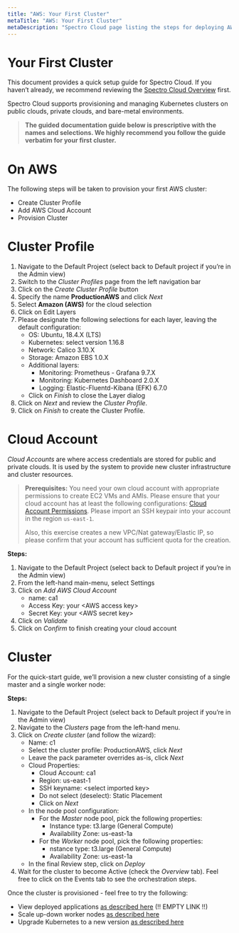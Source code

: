 ```yaml
---
title: "AWS: Your First Cluster"
metaTitle: "AWS: Your First Cluster"
metaDescription: "Spectro Cloud page listing the steps for deploying AWS clusters"
---
```


# Your First Cluster

This document provides a quick setup guide for Spectro Cloud. If you haven’t already, we recommend reviewing the [Spectro Cloud Overview](/introduction/concept-overviews) first.

Spectro Cloud supports provisioning and managing Kubernetes clusters on public clouds, private clouds, and bare-metal environments.

> **The guided documentation guide below is prescriptive with the names and selections. We highly recommend you follow the guide verbatim for your first cluster.**

# On AWS

The following steps will be taken to provision your first AWS cluster:

* Create Cluster Profile
* Add AWS Cloud Account
* Provision Cluster

# Cluster Profile

1. Navigate to the Default Project (select back to Default project if you’re in the Admin view)
1. Switch to the *Cluster Profiles* page from the left navigation bar
1. Click on the *Create Cluster Profile* button
1. Specify the name **ProductionAWS** and click *Next*
1. Select **Amazon (AWS)** for the cloud selection
1. Click on Edit Layers
1. Please designate the following selections for each layer, leaving the default configuration:
    * OS: Ubuntu, 18.4.X (LTS)
    * Kubernetes: select version 1.16.8
    * Network: Calico 3.10.X
    * Storage: Amazon EBS 1.0.X
    * Additional layers:
        * Monitoring: Prometheus - Grafana 9.7.X
        * Monitoring: Kubernetes Dashboard 2.0.X
        * Logging: Elastic-Fluentd-Kibana (EFK) 6.7.0
    * Click on *Finish* to close the Layer dialog
1. Click on *Next* and review the *Cluster Profile*.
1. Click on *Finish* to create the Cluster Profile.

# Cloud Account

*Cloud Accounts* are where access credentials are stored for public and private clouds. It is used by the system to provide new cluster infrastructure and cluster resources.

> **Prerequisites:** You need your own cloud account with appropriate permissions to create EC2 VMs and AMIs. Please ensure that your cloud account has at least the following configurations: [Cloud Account Permissions](/clusters/aws-clusters#prerequisites). Please import an SSH keypair into your account in the region `us-east-1`.
>
> Also, this exercise creates a new VPC/Nat gateway/Elastic IP, so please confirm that your account has sufficient quota for the creation.

**Steps:**

1. Navigate to the Default Project (select back to Default project if you’re in the Admin view)
1. From the left-hand main-menu, select Settings
1. Click on *Add AWS Cloud Account*
    * name: ca1
    * Access Key: your &lt;AWS access key&gt;
    * Secret Key: your &lt;AWS secret key&gt;
1. Click on *Validate*
1. Click on *Confirm* to finish creating your cloud account

# Cluster

For the quick-start guide, we’ll provision a new cluster consisting of a single master and a single worker node:

**Steps:**

1. Navigate to the Default Project (select back to Default project if you’re in the Admin view)
1. Navigate to the *Clusters* page from the left-hand menu.
1. Click on *Create cluster* (and follow the wizard):
    * Name: c1
    * Select the cluster profile: ProductionAWS, click *Next*
    * Leave the pack parameter overrides as-is, click *Next*
    * Cloud Properties:
        * Cloud Account: ca1
        * Region: us-east-1
        * SSH keyname: &lt;select imported key&gt;
        * Do not select (deselect): Static Placement
        * Click on *Next*
    * In the node pool configuration:
        * For the *Master* node pool, pick the following properties:
            * Instance type: t3.large (General Compute)
            * Availability Zone: us-east-1a
        * For the *Worker* node pool, pick the following properties:
            * nstance type: t3.large (General Compute)
            * Availability Zone: us-east-1a
    * In the final Review step, click on *Deploy*
1. Wait for the cluster to become Active (check the *Overview* tab). Feel free to click on the Events tab to see the orchestration steps.

Once the cluster is provisioned - feel free to try the following:

* View deployed applications [as described here]() (!! EMPTY LINK !!)
* Scale up-down worker nodes [as described here](/clusters/aws-clusters#clusterscaling)
* Upgrade Kubernetes to a new version [as described here](/cluster-profiles/task-update-profile)
